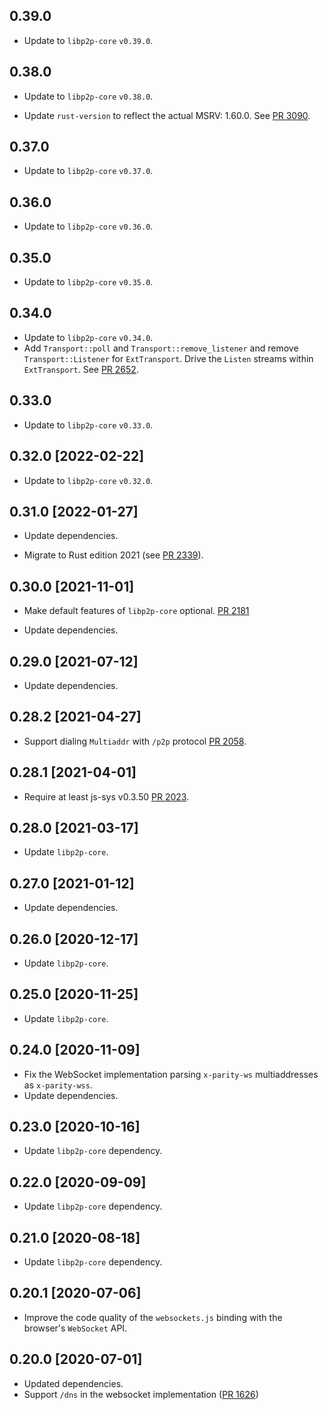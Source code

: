 ## 0.39.0

- Update to `libp2p-core` `v0.39.0`.

## 0.38.0

- Update to `libp2p-core` `v0.38.0`.

- Update `rust-version` to reflect the actual MSRV: 1.60.0. See [PR 3090].

[PR 3090]: https://github.com/libp2p/rust-libp2p/pull/3090

## 0.37.0

- Update to `libp2p-core` `v0.37.0`.

## 0.36.0

- Update to `libp2p-core` `v0.36.0`.

## 0.35.0

- Update to `libp2p-core` `v0.35.0`.

## 0.34.0

- Update to `libp2p-core` `v0.34.0`.
- Add `Transport::poll` and `Transport::remove_listener` and remove `Transport::Listener`
  for `ExtTransport`. Drive the `Listen` streams within `ExtTransport`. See [PR 2652].

[PR 2652]: https://github.com/libp2p/rust-libp2p/pull/2652

## 0.33.0

- Update to `libp2p-core` `v0.33.0`.

## 0.32.0 [2022-02-22]

- Update to `libp2p-core` `v0.32.0`.

## 0.31.0 [2022-01-27]

- Update dependencies.

- Migrate to Rust edition 2021 (see [PR 2339]).

[PR 2339]: https://github.com/libp2p/rust-libp2p/pull/2339

## 0.30.0 [2021-11-01]

- Make default features of `libp2p-core` optional.
  [PR 2181](https://github.com/libp2p/rust-libp2p/pull/2181)

- Update dependencies.

## 0.29.0 [2021-07-12]

- Update dependencies.

## 0.28.2 [2021-04-27]

- Support dialing `Multiaddr` with `/p2p` protocol [PR
  2058](https://github.com/libp2p/rust-libp2p/pull/2058).

## 0.28.1 [2021-04-01]

- Require at least js-sys v0.3.50 [PR
  2023](https://github.com/libp2p/rust-libp2p/pull/2023).

## 0.28.0 [2021-03-17]

- Update `libp2p-core`.

## 0.27.0 [2021-01-12]

- Update dependencies.

## 0.26.0 [2020-12-17]

- Update `libp2p-core`.

## 0.25.0 [2020-11-25]

- Update `libp2p-core`.

## 0.24.0 [2020-11-09]

- Fix the WebSocket implementation parsing `x-parity-ws` multiaddresses as `x-parity-wss`.
- Update dependencies.

## 0.23.0 [2020-10-16]

- Update `libp2p-core` dependency.

## 0.22.0 [2020-09-09]

- Update `libp2p-core` dependency.

## 0.21.0 [2020-08-18]

- Update `libp2p-core` dependency.

## 0.20.1 [2020-07-06]

- Improve the code quality of the `websockets.js` binding with the browser's `WebSocket` API.

## 0.20.0 [2020-07-01]

- Updated dependencies.
- Support `/dns` in the websocket implementation
  ([PR 1626](https://github.com/libp2p/rust-libp2p/pull/1626))
